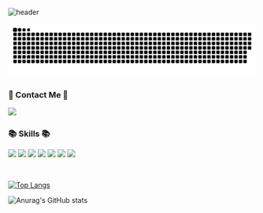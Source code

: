 ![header](https://capsule-render.vercel.app/api?type=wave&text=Ma's%20Github%20!&color=0:a8edea,100:fed6e3&height=200&fontColor=A4A4A4&fontSize=60&animation=twinkling)
<br />

![snake gif](https://github.com/mayungyeong/mayungyeong/blob/output/github-contribution-grid-snake.svg)
<br />

### 🍄 Contact Me 🍄
<p>
<a href="mailto:kwn07191@naver.com" target="_blank"><img src="https://img.shields.io/badge/kwn07191@naver.com-03C75A?style=flat&logo=naver&logoColor=white"/></a>
</p>

### 📚 Skills 📚
<p>
  <img src="https://img.shields.io/badge/React-61DAFB?style=flat&logo=React&logoColor=white"/>
  <img src="https://img.shields.io/badge/HTML5-E34F26?style=flat&logo=HTML5&logoColor=white"/>
  <img src="https://img.shields.io/badge/CSS3-1572B6?style=flat&logo=CSS3&logoColor=white"/>
  <img src="https://img.shields.io/badge/JavaScript-F7DF1E?style=flat&logo=JavaScript&logoColor=white"/>
  <img src="https://img.shields.io/badge/Node.js-339933?style=flat&logo=Node.js&logoColor=white"/>
  <img src="https://img.shields.io/badge/MySQL-4479A1?style=flat&logo=MySQL&logoColor=white"/>
  <img src="https://img.shields.io/badge/Oracle-F80000?style=flat&logo=Oracle&logoColor=white"/>
</p>

<br />


[![Top Langs](https://github-readme-stats.vercel.app/api/top-langs/?username=mayungyeong&layout=compact)](https://github.com/anuraghazra/github-readme-stats)
<br />

![Anurag's GitHub stats](https://github-readme-stats.vercel.app/api?username=mayungyeong&show_icons=true&theme=flag-india)
